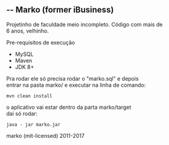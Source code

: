 -- Marko (former iBusiness)
---------------------------

Projetinho de faculdade meio incompleto. Código com mais de  
6 anos, velhinho.  

Pre-requisitos de execução
  - MySQL
  - Maven
  - JDK 8+

Pra rodar ele só precisa rodar o "marko.sql" e depois  
entrar na pasta marko/ e executar na linha de comando:

```mvn clean install```

o aplicativo vai estar dentro da parta marko/target  
dai só rodar:

```java - jar marko.jar```

marko (mit-licensed) 2011-2017